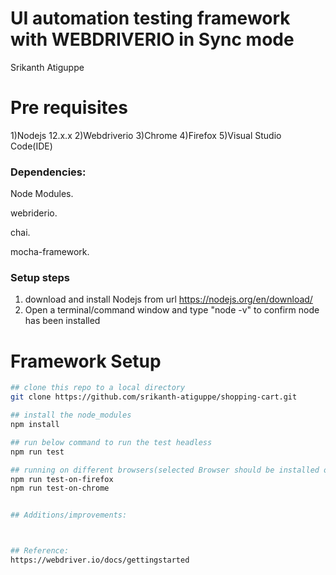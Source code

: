 #  UI automation testing framework with WEBDRIVERIO in Sync mode

Srikanth Atiguppe

# Pre requisites

1)Nodejs 12.x.x
2)Webdriverio
3)Chrome
4)Firefox
5)Visual Studio Code(IDE)

### Dependencies:

Node Modules.

webriderio.

chai.

mocha-framework.

### Setup steps
1) download and install Nodejs from url https://nodejs.org/en/download/
2) Open a terminal/command window and type "node -v" to confirm node has been installed

# Framework Setup

```bash
## clone this repo to a local directory
git clone https://github.com/srikanth-atiguppe/shopping-cart.git

## install the node_modules
npm install

## run below command to run the test headless
npm run test

## running on different browsers(selected Browser should be installed on the machine executing tests)
npm run test-on-firefox
npm run test-on-chrome


## Additions/improvements:



## Reference:
https://webdriver.io/docs/gettingstarted
